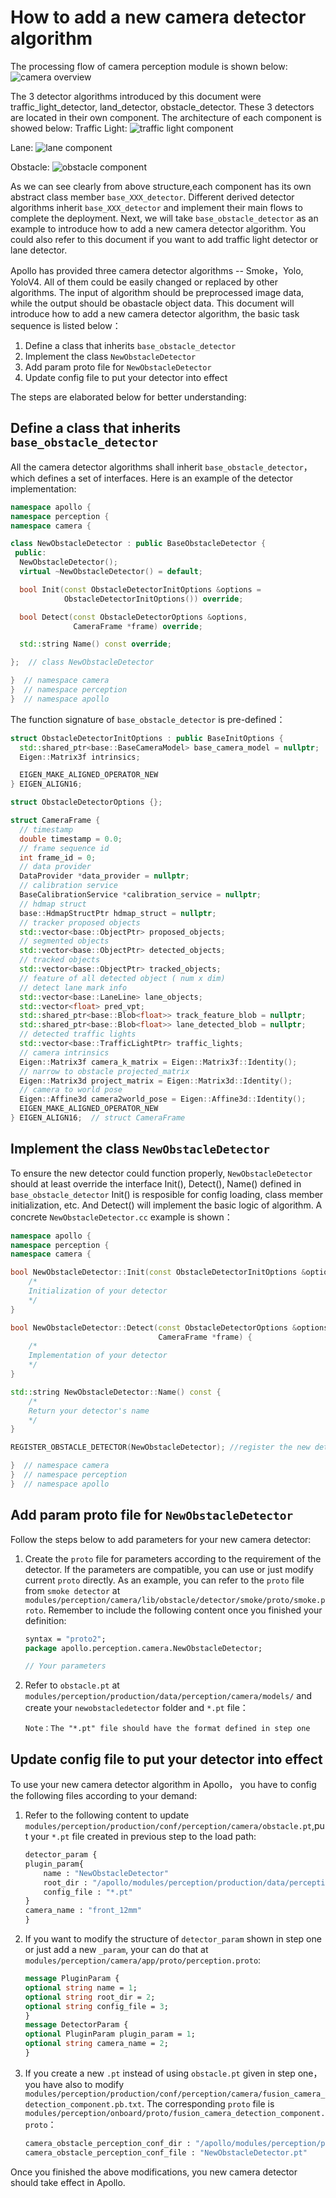 # How to add a new camera detector algorithm

The processing flow of camera perception module is shown below:
    ![camera overview](images/Camera_overview.png)

The 3 detector algorithms introduced by this document were traffic_light_detector, land_detector, obstacle_detector. These 3 detectors are located in their own component. The architecture of each component is showed below:
Traffic Light:
    ![traffic light component](images/camera_traffic_light_detection.png)

Lane:
    ![lane component](images/camera_lane_detection.png)

Obstacle:
    ![obstacle component](images/camera_lane_detection.png)


As we can see clearly from above structure,each component has its own abstract class member `base_XXX_detector`. Different derived detector algorithms inherit `base_XXX_detector` and implement their main flows to complete the deployment. Next, we will take `base_obstacle_detector` as an example to introduce how to add a new camera detector algorithm. You could also refer to this document if you want to add traffic light detector or lane detector.


Apollo has provided three camera detector algorithms -- Smoke，Yolo, YoloV4. All of them could be easily changed or replaced by other algorithms. The input of algorithm should be preprocessed image data, while the output should be obastacle object data. This document will introduce how to add a new camera detector algorithm, the basic task sequence is listed below：

1. Define a class that inherits `base_obstacle_detector` 
2. Implement the class `NewObstacleDetector`
3. Add param proto file for `NewObstacleDetector`
4. Update config file to put your detector into effect

The steps are elaborated below for better understanding:

## Define a class that inherits `base_obstacle_detector` 

All the camera detector algorithms shall inherit `base_obstacle_detector`，which defines a set of interfaces. Here is an example of the detector implementation:

```c++
namespace apollo {
namespace perception {
namespace camera {

class NewObstacleDetector : public BaseObstacleDetector {
 public:
  NewObstacleDetector();
  virtual ~NewObstacleDetector() = default;

  bool Init(const ObstacleDetectorInitOptions &options =
            ObstacleDetectorInitOptions()) override;

  bool Detect(const ObstacleDetectorOptions &options,
              CameraFrame *frame) override;

  std::string Name() const override;

};  // class NewObstacleDetector

}  // namespace camera
}  // namespace perception
}  // namespace apollo
```

The function signature of `base_obstacle_detector` is pre-defined：

```c++
struct ObstacleDetectorInitOptions : public BaseInitOptions {
  std::shared_ptr<base::BaseCameraModel> base_camera_model = nullptr;
  Eigen::Matrix3f intrinsics;

  EIGEN_MAKE_ALIGNED_OPERATOR_NEW
} EIGEN_ALIGN16;

struct ObstacleDetectorOptions {};

struct CameraFrame {
  // timestamp
  double timestamp = 0.0;
  // frame sequence id
  int frame_id = 0;
  // data provider
  DataProvider *data_provider = nullptr;
  // calibration service
  BaseCalibrationService *calibration_service = nullptr;
  // hdmap struct
  base::HdmapStructPtr hdmap_struct = nullptr;
  // tracker proposed objects
  std::vector<base::ObjectPtr> proposed_objects;
  // segmented objects
  std::vector<base::ObjectPtr> detected_objects;
  // tracked objects
  std::vector<base::ObjectPtr> tracked_objects;
  // feature of all detected object ( num x dim)
  // detect lane mark info
  std::vector<base::LaneLine> lane_objects;
  std::vector<float> pred_vpt;
  std::shared_ptr<base::Blob<float>> track_feature_blob = nullptr;
  std::shared_ptr<base::Blob<float>> lane_detected_blob = nullptr;
  // detected traffic lights
  std::vector<base::TrafficLightPtr> traffic_lights;
  // camera intrinsics
  Eigen::Matrix3f camera_k_matrix = Eigen::Matrix3f::Identity();
  // narrow to obstacle projected_matrix
  Eigen::Matrix3d project_matrix = Eigen::Matrix3d::Identity();
  // camera to world pose
  Eigen::Affine3d camera2world_pose = Eigen::Affine3d::Identity();
  EIGEN_MAKE_ALIGNED_OPERATOR_NEW
} EIGEN_ALIGN16;  // struct CameraFrame
```

## Implement the class `NewObstacleDetector`

To ensure the new detector could function properly, `NewObstacleDetector` should at least override the interface Init(), Detect(), Name() defined in `base_obstacle_detector` Init() is resposible for config loading, class member initialization, etc. And Detect() will implement the basic logic of algorithm. A concrete `NewObstacleDetector.cc` example is shown：

```c++
namespace apollo {
namespace perception {
namespace camera {

bool NewObstacleDetector::Init(const ObstacleDetectorInitOptions &options) {
    /*
    Initialization of your detector
    */
}

bool NewObstacleDetector::Detect(const ObstacleDetectorOptions &options,
                                 CameraFrame *frame) {
    /*
    Implementation of your detector
    */
}

std::string NewObstacleDetector::Name() const {
    /*
    Return your detector's name
    */
}

REGISTER_OBSTACLE_DETECTOR(NewObstacleDetector); //register the new detector

}  // namespace camera
}  // namespace perception
}  // namespace apollo
```


## Add param proto file for `NewObstacleDetector`

Follow the steps below to add parameters for your new camera detector:

1. Create the `proto` file for parameters according to the requirement of the detector. If the parameters are compatible, you can use or just modify current `proto` directly. As an example, you can refer to the `proto` file from `smoke detector` at `modules/perception/camera/lib/obstacle/detector/smoke/proto/smoke.proto`. Remember to include the following content once you finished your definition:

    ```protobuf
    syntax = "proto2";
    package apollo.perception.camera.NewObstacleDetector;

    // Your parameters
    ```

2. Refer to `obstacle.pt` at `modules/perception/production/data/perception/camera/models/` and create your `newobstacledetector` folder and `*.pt` file：

    ```
    Note：The "*.pt" file should have the format defined in step one
    ```

## Update config file to put your detector into effect

To use your new camera detector algorithm in Apollo， you have to config the following files according to your demand:

1. Refer to the following content to update `modules/perception/production/conf/perception/camera/obstacle.pt`,put your `*.pt` file created in previous step to the load path:

    ```protobuf
    detector_param {
    plugin_param{
        name : "NewObstacleDetector"
        root_dir : "/apollo/modules/perception/production/data/perception/camera/models/newobstacledetector"
        config_file : "*.pt"
    }
    camera_name : "front_12mm"
    }
    ```

2. If you want to modify the structure of `detector_param` shown in step one or just add a new `_param`, your can do that at `modules/perception/camera/app/proto/perception.proto`:

    ```protobuf
    message PluginParam {
    optional string name = 1;
    optional string root_dir = 2;
    optional string config_file = 3;
    }
    message DetectorParam {
    optional PluginParam plugin_param = 1;
    optional string camera_name = 2;
    }
    ```

3. If you create a new `.pt` instead of using `obstacle.pt` given in step one， you have also to modify `modules/perception/production/conf/perception/camera/fusion_camera_detection_component.pb.txt`. The corresponding `proto` file is `modules/perception/onboard/proto/fusion_camera_detection_component.proto`：

    ```protobuf
    camera_obstacle_perception_conf_dir : "/apollo/modules/perception/production/conf/perception/camera"
    camera_obstacle_perception_conf_file : "NewObstacleDetector.pt"
    ```

Once you finished the above modifications, you new camera detector should take effect in Apollo.
